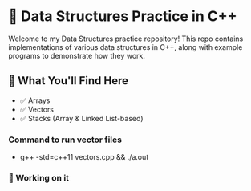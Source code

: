# 📘 Data Structures Practice in C++

Welcome to my Data Structures practice repository! This repo contains implementations of various data structures in C++, along with example programs to demonstrate how they work.

## 🧠 What You'll Find Here

- ✅ Arrays
- ✅ Vectors
- ✅ Stacks (Array & Linked List-based)
<!--- ✅ Sorting & Searching Algorithms
- ✅ Queues (Simple, Circular, and Priority)
- ✅ Linked Lists (Singly, Doubly, Circular)
- ✅ Trees (Binary Tree, BST, Traversals)
- ✅ Graphs (Adjacency List/Matrix, DFS, BFS)
- ✅ Recursion & Backtracking -->

### Command to run vector files
- g++ -std=c++11 vectors.cpp && ./a.out

### 📂 Working on it

